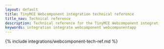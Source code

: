 ```yaml
---
layout: default
title: TinyMCE Webcomponent integration technical reference
title_nav: Technical reference
description: Technical reference for the TinyMCE Webcomponent integration
keywords: integration integrate webcomponent webcomponentapp
---
```


{% include integrations/webcomponent-tech-ref.md %}